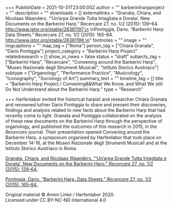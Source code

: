 +++
PublishDate = 2021-10-31T23:00:00Z
author = ""
barberiniharpproject = ""
description = ""
downloads = []
externallinks = "Granata, Chiara, and Nicolaas Waanders. “‘Un’arpa Grande Tutta Intagliata e Dorata’. New Documents on the Barberini Harp.” Recercare 27, no. 1/2 (2015): 139–64. http://www.jstor.org/stable/26381197,\n \nPontiggia, Dario. “Barberini Harp. Data Sheets.” Recercare 27, no. 1/2 (2015): 165–84. http://www.jstor.org/stable/26381198,\n"
footnotes = ""
image = ""
imgcaptions = ""
map_tag = ["Roma"]
person_tag = ["Chiara Granata", "Dario Pontiggia"]
project_category = "Barberini Harp Project"
relatedresearch = []
show_in_news = false
status = "draft"
subjects_tag = ["Barberini Harp", "Recercare", "Convening around the Barberini Harp", "Museo Nazionale degli Strumenti Musicali", "Istituto Storico Austriaco"]
subtype = ["Organology", "Performance Practice", "Musicology", "Iconography", "Sociology of Art"]
summary_text = ""
timeline_tag = []
title = "Barberini Harp Project / Convening&&What We Know, and What We still Do Not Understand about the Barberini Harp."
type = "Research"

+++
Harfenlabor invited the historical harpist and researcher <span id="person_tag">Chiara Granata</span> and renowned luthier <span id="person_tag">Dario Pontiggia</span> to share and present their discoveries, findings and analysis related to new facts about the <span id="subjects_tag">Barberini Harp</span> that had recently come to light. Granata and Pontiggia collaborated on the analysis of these new documents on the Barberini Harp through the perspective of organology, and published the outcomes of this research in 2015, in the _Recercare_ journal. Their presentation opened <span id="subjects_tag">Convening around the Barberini Harp</span>, a symposium organised by Harfenlabor that took place on December 14-16, at the Museo Nazionale degli Strumenti Musicali and at the Istituto Storico Austriaco in <span id="map_tag">Roma</span>.

[Granata, Chiara, and Nicolaas Waanders. “‘Un’arpa Grande Tutta Intagliata e Dorata’. New Documents on the Barberini Harp.” _Recercare_ 27, no. 1/2 (2015): 139–64.](http://www.jstor.org/stable/26381197 "Granata, Chiara, and Nicolaas Waanders. “‘Un’arpa Grande Tutta Intagliata e Dorata’. New Documents on the Barberini Harp.” Recercare 27, no. 1/2 (2015): 139–64.") 

[Pontiggia, Dario. “Barberini Harp. Data Sheets.” _Recercare_ 27, no. 1/2 (2015): 165–84.](http://www.jstor.org/stable/26381198 "Pontiggia, Dario. “Barberini Harp. Data Sheets.” Recercare 27, no. 1/2 (2015): 165–84. ") 

Original material © Armin Linke / Harfenlabor 2020.  
Licensed under CC BY-NC-ND International 4.0